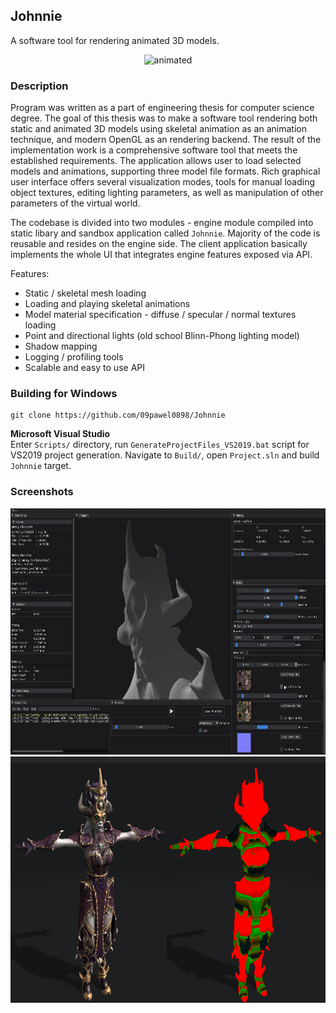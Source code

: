 ## Johnnie
A software tool for rendering animated 3D models.

<p align="center">
	<img src="Screenshots/Johnnie.gif?raw=true" width=700 height=394 alt="animated">
</p>  

### Description

Program was written as a part of engineering thesis for computer science degree. The goal of this thesis was to make a software tool rendering both static and animated 3D models using skeletal animation as an animation technique,
and modern OpenGL as an rendering backend. The result of the implementation work is a comprehensive software tool that meets the established requirements. The application allows user to load selected models and animations, 
supporting three model file formats. Rich graphical user interface offers several visualization modes, tools for manual loading object textures, editing lighting parameters, as well as manipulation of other parameters of the virtual world.

The codebase is divided into two modules - engine module compiled into static libary and sandbox application called `Johnnie`. Majority of the code is reusable and resides on the engine side. The client application basically implements the whole UI that integrates engine features exposed via API.

Features:
* Static / skeletal mesh loading
* Loading and playing skeletal animations
* Model material specification -  diffuse / specular / normal textures loading 
* Point and directional lights (old school Blinn-Phong lighting model)
* Shadow mapping
* Logging / profiling tools
* Scalable and easy to use API

### Building for Windows

```
git clone https://github.com/09pawel0898/Johnnie
```

**Microsoft Visual Studio**<br />
Enter `Scripts/` directory, run `GenerateProjectFiles_VS2019.bat` script for VS2019 project generation. Navigate to `Build/`, open `Project.sln` and build `Johnnie` target.

### Screenshots

<p align="center">
	<img src="Screenshots/Johnnie2.gif?raw=true" width=700 height=394 alt="animated">
	<img src="Screenshots/Johnnie3.png?raw=true" width=700 height=394 alt="animated">
</p>  
